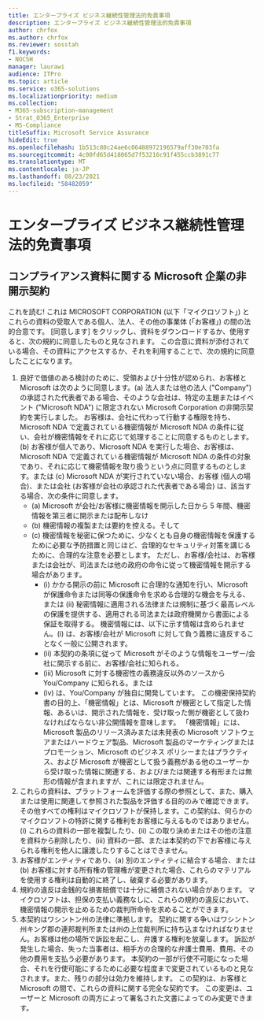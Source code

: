 ```yaml
---
title: エンタープライズ ビジネス継続性管理法的免責事項
description: エンタープライズ ビジネス継続性管理法的免責事項
author: chrfox
ms.author: chrfox
ms.reviewer: sosstah
f1.keywords:
- NOCSH
manager: laurawi
audience: ITPro
ms.topic: article
ms.service: o365-solutions
ms.localizationpriority: medium
ms.collection:
- M365-subscription-management
- Strat_O365_Enterprise
- MS-Compliance
titleSuffix: Microsoft Service Assurance
hideEdit: true
ms.openlocfilehash: 1b513c80c24ae6c06488972196579aff30e703fa
ms.sourcegitcommit: 4c00fd65d418065d7f53216c91f455ccb3891c77
ms.translationtype: MT
ms.contentlocale: ja-JP
ms.lasthandoff: 08/23/2021
ms.locfileid: "58482059"
---
```

# <a name="enterprise-business-continuity-management-legal-disclaimer"></a>エンタープライズ ビジネス継続性管理法的免責事項

## <a name="microsoft-corporation-non-disclosure-agreement-for-compliance-materials"></a>コンプライアンス資料に関する Microsoft 企業の非開示契約

これを読む! これは MICROSOFT CORPORATION (以下「マイクロソフト」) とこれらの資料の受取人である個人、法人、その他の事業体 (「お客様」) の間の法的合意です。 [同意します] をクリックし、資料をダウンロードするか、使用すると、次の規約に同意したものと見なされます。 この合意に資料が添付されている場合、その資料にアクセスするか、それを利用することで、次の規約に同意したことになります。

1. 良好で価値のある検討のために、受領および十分性が認められ、お客様と Microsoft は次のように同意します。(a) 法人または他の法人 ("Company") の承認された代表者である場合、そのような会社は、特定の主題またはイベント ("Microsoft NDA") に限定されない Microsoft Corporation の非開示契約を実行しました。 お客様は、会社に代わって行動する権限を持ち、Microsoft NDA で定義されている機密情報が Microsoft NDA の条件に従い、会社が機密情報をそれに応じて処理することに同意するものとします。(b) お客様が個人であり、Microsoft NDA を実行した場合、お客様は、Microsoft NDA で定義されている機密情報が Microsoft NDA の条件の対象であり、それに応じて機密情報を取り扱うという点に同意するものとします。または (c) Microsoft NDA が実行されていない場合、お客様 (個人の場合)、または会社 (お客様が会社の承認された代表者である場合) は、該当する場合、次の条件に同意します。 
    - (a) Microsoft が会社/お客様に機密情報を開示した日から 5 年間、機密情報を第三者に開示または配布しなけ 
    - (b) 機密情報の複製または要約を控える。そして 
    - (c) 機密情報を秘密に保つために、少なくとも自身の機密情報を保護するために必要な予防措置と同じほど、合理的なセキュリティ対策を講じるために、合理的な注意を必要とします。 ただし、お客様/会社は、お客様または会社が、司法または他の政府の命令に従って機密情報を開示する場合があります。 
        - (i) かかる開示の前に Microsoft に合理的な通知を行い、Microsoft が保護命令または同等の保護命令を求める合理的な機会を与える、または (ii) 秘密情報に適用される法律または規制に基づく最高レベルの保護を提供する、適用される司法または政府機関から書面による保証を取得する。 機密情報には、以下に示す情報は含められません。(i) は、お客様/会社が Microsoft に対して負う義務に違反することなく一般に公開されます。 
        - (ii) 本契約の条項に従って Microsoft がそのような情報をユーザー/会社に開示する前に、お客様/会社に知られる。
        - (iii) Microsoft に対する機密性の義務違反以外のソースから You/Company に知られる。または
        - (iv) は、You/Company が独自に開発しています。 この機密保持契約書の目的上、「機密情報」とは、Microsoft が機密として指定した情報、あるいは、開示された情報を、受け取った側が機密として扱わなければならない非公開情報を意味します。 「機密情報」には、Microsoft 製品のリリース済みまたは未発表の Microsoft ソフトウェアまたはハードウェア製品、Microsoft 製品のマーケティングまたはプロモーション、Microsoft のビジネス ポリシーまたはプラクティス、および Microsoft が機密として扱う義務がある他のユーザーから受け取った情報に関連する、および/または関連する有形または無形の情報が含まれますが、これには限定されません。
2. これらの資料は、プラットフォームを評価する際の参照として、また、購入または使用に関連して参照された製品を評価する目的のみで確認できます。 その他すべての権利はマイクロソフトが保持します。この契約は、何らかのマイクロソフトの特許に関する権利をお客様に与えるものではありません。 (i) これらの資料の一部を複製したり、(ii) この取り決めまたはその他の注意を資料から削除したり、(iii) 資料の一部、または本契約の下でお客様に与えられる権利を他人に譲渡したりすることはできません。 
3. お客様がエンティティであり、(a) 別のエンティティに結合する場合、または (b) お客様に対する所有権の管理権が変更された場合、これらのマテリアルを使用する権利は自動的に終了し、破棄する必要があります。 
4. 規約の違反は金銭的な損害賠償では十分に補償されない場合があります。  マイクロソフトは、担保の支払い義務なしに、これらの規約の違反において、機密情報の開示を止めるための裁判所命令を求めることができます。  
5. 本契約はワシントン州の法律に準拠します。 契約に関する争いはワシントン州キング郡の連邦裁判所または州の上位裁判所に持ち込まなければなりません。お客様は他の場所で訴訟を起こし、弁護する権利を放棄します。 訴訟が発生した場合、失った当事者は、相手方の合理的な弁護士費用、費用、その他の費用を支払う必要があります。 本契約の一部が行使不可能になった場合、それを行使可能にするために必要な程度まで変更されているものと見なされます。また、残りの部分は効力を維持します。 この契約は、お客様と Microsoft の間で、これらの資料に関する完全な契約です。 この変更は、ユーザーと Microsoft の両方によって署名された文書によってのみ変更できます。
